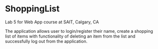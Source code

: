 # ShoppingList
Lab 5 for Web App course at SAIT, Calgary, CA

The application allows user to login/register their name, create a shopping list of items with functionality of deleting an item from the list and successfully log out from the application.
